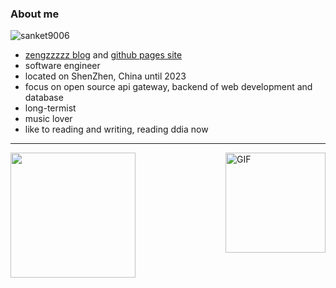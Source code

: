 <!-- 11 -->
### About me

<p align="left"> <img src="https://komarev.com/ghpvc/?username=zengzzzzz" alt="sanket9006" /> </p> 

- [zengzzzzz blog](https://www.cnblogs.com/zengzzzzz/) and [github pages site](https://zengzzzzz.github.io/) 
- software engineer
- located on ShenZhen, China until 2023
- focus on open source api gateway, backend of web development and database
- long-termist 
- music lover
- like to reading and writing, reading ddia now

---

<img align="right" alt="GIF" height="160px" src="https://media.giphy.com/media/du3J3cXyzhj75IOgvA/giphy.gif" />

<a href="/">
  <img height="200" src="https://github-readme-stats.vercel.app/api?username=zengzzzzz&show_icons=true&include_all_commits=true&count_private=true&title_color=333" />
</a>

